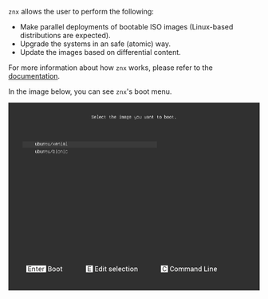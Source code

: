 `znx` allows the user to perform the following:

- Make parallel deployments of bootable ISO images (Linux-based distributions are expected).
- Upgrade the systems in an safe (atomic) way.
- Update the images based on differential content.

For more information about how `znx` works, please refer to the [documentation](https://github.com/Nitrux/znx/wiki).

In the image below, you can see `znx`'s boot menu.

![](img/preview.png)
